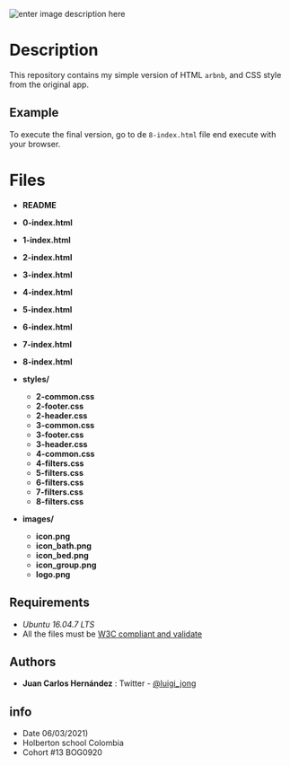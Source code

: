 ![enter image description here](https://scontent.fbog2-2.fna.fbcdn.net/v/t1.0-9/157041581_10159292712343035_4966217287672672263_o.jpg?_nc_cat=105&ccb=1-3&_nc_sid=730e14&_nc_eui2=AeHcNdQcDRnhcna3JJXXFFyK5uIsnLAuL3Dm4iycsC4vcDXjEWFGllJYa6YPqYUMKwI&_nc_ohc=eN0m9RcxTPMAX8p2Jvp&_nc_ht=scontent.fbog2-2.fna&oh=2a8b88a4fc93c1e08ddedf34856222bd&oe=60694568)
# Description

This repository contains my simple version of HTML `arbnb`, and CSS style from the original app.

##  Example

To execute the final version, go to de `8-index.html` file end execute with your browser.
 
# Files 

 - **README** 
 - **0-index.html** 
 - **1-index.html**
 - **2-index.html**
 - **3-index.html**
 - **4-index.html**
 - **5-index.html**
 - **6-index.html**
 - **7-index.html**
 - **8-index.html**

 - **styles/** 
	 - **2-common.css**
	 - **2-footer.css**
	 - **2-header.css**
	 - **3-common.css**
	 - **3-footer.css**
	 - **3-header.css**
	 - **4-common.css**
	 - **4-filters.css**
	 - **5-filters.css**
	 - **6-filters.css**
	 - **7-filters.css**
	 - **8-filters.css**
- **images/** 
	- **icon.png**
	- **icon_bath.png**
	- **icon_bed.png**
	- **icon_group.png**
	- **logo.png**

##  Requirements

 - *Ubuntu 16.04.7 LTS*
 - All the files must be [W3C compliant and validate](https://github.com/holbertonschool/W3C-Validator)

## Authors
 
 - **Juan Carlos Hernández** : Twitter - [@luigi_jong](https://twitter.com/luigi_jong)

##  info

 - Date 06/03/2021)
 - Holberton school Colombia 
 - Cohort #13 BOG0920